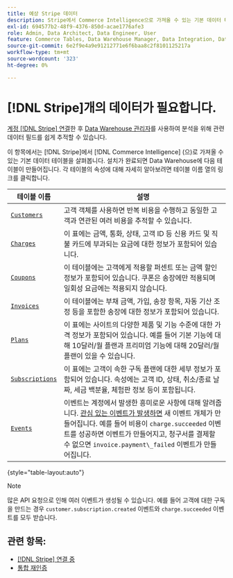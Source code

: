 ```yaml
---
title: 예상 Stripe 데이터
description: Stripe에서 Commerce Intelligence으로 가져올 수 있는 기본 데이터 테이블을 살펴봅니다.
exl-id: 694577b2-48f9-4376-850d-acae1776afe3
role: Admin, Data Architect, Data Engineer, User
feature: Commerce Tables, Data Warehouse Manager, Data Integration, Data Import/Export
source-git-commit: 6e2f9e4a9e91212771e6f6baa8c2f8101125217a
workflow-type: tm+mt
source-wordcount: '323'
ht-degree: 0%

---
```


# [!DNL Stripe]개의 데이터가 필요합니다.

[계정 [!DNL Stripe] 연결](../integrations/stripe.md)한 후 [Data Warehouse 관리자](../../../data-analyst/data-warehouse-mgr/tour-dwm.md)를 사용하여 분석을 위해 관련 데이터 필드를 쉽게 추적할 수 있습니다.

이 항목에서는 [!DNL Stripe]에서 [!DNL Commerce Intelligence] (으)로 가져올 수 있는 기본 데이터 테이블을 살펴봅니다. 설치가 완료되면 Data Warehouse에 다음 테이블이 만들어집니다. 각 테이블의 속성에 대해 자세히 알아보려면 테이블 이름 열의 링크를 클릭합니다.

| **테이블 이름** | **설명** |
|-----|-----|
| [`Customers`](https://stripe.com/docs/sources/customers) | 고객 객체를 사용하면 반복 비용을 수행하고 동일한 고객과 연관된 여러 비용을 추적할 수 있습니다. |
| [`Charges`](https://stripe.com/docs/payments/payment-intents/migration/charges) | 이 표에는 금액, 통화, 상태, 고객 ID 등 신용 카드 및 직불 카드에 부과되는 요금에 대한 정보가 포함되어 있습니다. |
| [`Coupons`](https://stripe.com/docs/api/coupons/object) | 이 테이블에는 고객에게 적용할 퍼센트 또는 금액 할인 정보가 포함되어 있습니다. 쿠폰은 송장에만 적용되며 일회성 요금에는 적용되지 않습니다. |
| [`Invoices`](https://stripe.com/docs/billing/migration/invoice-states) | 이 테이블에는 부채 금액, 가입, 송장 항목, 자동 기산 조정 등을 포함한 송장에 대한 정보가 포함되어 있습니다. |
| [`Plans`](https://stripe.com/docs/api/plans/object) | 이 표에는 사이트의 다양한 제품 및 기능 수준에 대한 가격 정보가 포함되어 있습니다. 예를 들어 기본 기능에 대해 10달러/월 플랜과 프리미엄 기능에 대해 20달러/월 플랜이 있을 수 있습니다. |
| [`Subscriptions`](https://stripe.com/docs/api/subscriptions/object) | 이 표에는 고객이 속한 구독 플랜에 대한 세부 정보가 포함되어 있습니다. 속성에는 고객 ID, 상태, 취소/종료 날짜, 세금 백분율, 체험판 정보 등이 포함됩니다. |
| [`Events`](https://stripe.com/docs/development/dashboard/events) | 이벤트는 계정에서 발생한 흥미로운 사항에 대해 알려줍니다. [관심 있는 이벤트가 발생하면](https://stripe.com/docs/api/events/types) 새 이벤트 개체가 만들어집니다. 예를 들어 비용이 `charge.succeeded` 이벤트를 성공하면 이벤트가 만들어지고, 청구서를 결제할 수 없으면 `invoice.payment\_failed` 이벤트가 만들어집니다. |

{style="table-layout:auto"}

>[!NOTE]
>
>많은 API 요청으로 인해 여러 이벤트가 생성될 수 있습니다. 예를 들어 고객에 대한 구독을 만드는 경우 `customer.subscription.created` 이벤트와 `charge.succeeded` 이벤트를 모두 받습니다.

## 관련 항목:

* [ [!DNL Stripe] 연결 중](../integrations/stripe.md)
* [통합 재인증](https://experienceleague.adobe.com/docs/commerce-knowledge-base/kb/how-to/mbi-reauthenticating-integrations.html)
